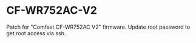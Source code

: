 # CF-WR752AC-V2
Patch for "Comfast CF-WR752AC V2" firmware. Update root password to get root access via ssh.
